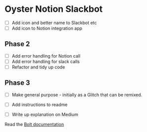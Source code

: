 # Oyster Notion Slackbot

- [ ] Add icon and better name to Slackbot etc
- [ ] Add icon to Notion integration app

## Phase 2

- [ ] Add error handling for Notion call
- [ ] Add error handling for slack calls
- [ ] Refactor and tidy up code

## Phase 3

- [ ] Make general purpose - initially as a Glitch that can be remixed.
- [ ] Add instructions to readme
- [ ] Write up explanation on Medium


Read the [Bolt documentation](https://slack.dev/bolt)